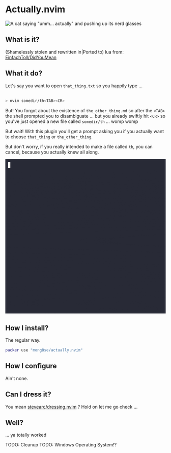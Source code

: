 # Actually.nvim

![A cat saying "umm... actually" and pushing up its nerd glasses](https://media.giphy.com/media/RMwZypp489fuGBI0Ti/giphy.gif)

## What is it?

(Shamelessly stolen and rewritten in|Ported to) lua from:
[EinfachToll/DidYouMean](https://github.com/EinfachToll/DidYouMean)

## What it do?

Let's say you want to open `that_thing.txt` so you happily type ...

```bash

> nvim somedir/th<TAB><CR>

```

But! You forgot about the existence of `the_other_thing.md` so
after the `<TAB>` the shell prompted you to disambiguate ... but you
already swiftly hit `<CR>` so you've just opened a new file
called `somedir/th` ... womp womp

But wait! With this plugin you'll get a prompt asking you if you
actually want to choose `that_thing` or `the_other_thing`.

But don't worry, if you really intended to make a file called `th`,
you can cancel, because you actually knew all along.

![a demo gif using actually.nvim](./doc/actually.gif)

## How I install?

The regular way.

```lua
packer use "mong8se/actually.nvim"
```

## How I configure

Ain't none.

## Can I dress it?

You mean
[stevearc/dressing.nvim](https://github.com/stevearc/dressing.nvim) ?
Hold on let me go check ...

## Well?

... ya totally worked

TODO: Cleanup
TODO: Windows Operating System!?
